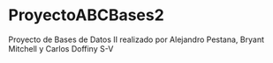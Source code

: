 # ProyectoABCBases2
Proyecto de Bases de Datos II realizado por Alejandro Pestana, Bryant Mitchell y Carlos Doffiny S-V
